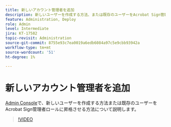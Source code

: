 ```yaml
---
title: 新しいアカウント管理者を追加
description: 新しいユーザーを作成する方法、または既存のユーザーをAcrobat Sign管理者ロールに昇格させる方法について説明します
feature: Administration, Deploy
role: Admin
level: Intermediate
jira: KT-17582
topic-revisit: Administration
source-git-commit: 8755e93c7ea0019a6edb6084a97c5e9cbb93942a
workflow-type: tm+mt
source-wordcount: '51'
ht-degree: 1%

---
```


# 新しいアカウント管理者を追加

[Admin Console](https://adminconsole.adobe.com/)で、新しいユーザーを作成する方法または既存のユーザーをAcrobat Sign管理者ロールに昇格させる方法について説明します。

>[!VIDEO](https://video.tv.adobe.com/v/3453156?quality=12&learn=on&hidetitle=true)